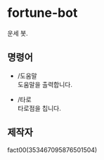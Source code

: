 # fortune-bot

운세 봇.

## 명령어
- /도움말  
도움말을 출력합니다.

- /타로  
타로점을 칩니다.

## 제작자
fact00(353467095876501504)  